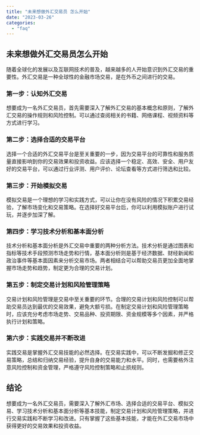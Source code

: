 ```yaml
---
title: "未来想做外汇交易员 怎么开始"
date: "2023-03-26"
categories: 
  - "faq"
---
```


## 未来想做外汇交易员怎么开始

随着全球化的发展以及互联网技术的普及，越来越多的人开始意识到外汇交易的重要性。外汇交易是一种全球性的金融市场交易，是在外币之间进行的交易。

### 第一步：认知外汇交易

想要成为一名外汇交易员，首先需要深入了解外汇交易的基本概念和原则，了解外汇交易的操作规则和风险控制。可以通过查阅相关的书籍、网络课程、视频资料等方式进行学习。

### 第二步：选择合适的交易平台

选择一个合适的外汇交易平台是至关重要的一步，因为交易平台的可靠性和服务质量直接影响到你的交易效果和投资收益。应该选择一个稳定、高效、安全、用户友好的交易平台，可以通过行业评测、用户评价、论坛查看等方式进行筛选和比较。

### 第三步：开始模拟交易

模拟交易是一个理想的学习和实践方式，可以让你在没有风险的情况下积累交易经验，了解市场变化和交易策略。在选择好交易平台后，你可以利用模拟账户进行试玩，并逐步加深了解。

### 第四步：学习技术分析和基本面分析

技术分析和基本面分析是外汇交易中重要的两种分析方法。技术分析是通过图表和指标等技术手段预测市场走势和行情，基本面分析则是基于经济数据、财经新闻和政治事件等基本面因素来分析交易市场。两者相结合可以帮助交易员更加全面地掌握市场走势和趋势，制定更为合理的交易计划。

### 第五步：制定交易计划和风险管理策略

交易计划和风险管理是交易中至关重要的环节。合理的交易计划和风险控制可以帮助交易员达到最优的交易效果，避免大额亏损。在制定交易计划和风险管理策略时，应该充分考虑市场走势、交易品种、投资期限、资金规模等多个因素，并严格执行计划和策略。

### 第六步：实践交易并不断改进

实践交易是掌握外汇交易技能的必然选择。在交易实践中，可以不断发掘和修正交易策略，总结和归纳交易经验，提升自身的交易能力和水平。同时，也需要格外注意风险控制和资金管理，严格遵守风险控制策略和止损规则。

## 结论

想要成为一名外汇交易员，需要深入了解外汇市场、选择合适的交易平台、模拟交易、学习技术分析和基本面分析等基本技能，制定交易计划和风险管理策略，并进行交易实践和不断学习和改进。只有掌握了这些基本技能，才能在外汇交易市场中获得更好的交易效果和投资收益。
